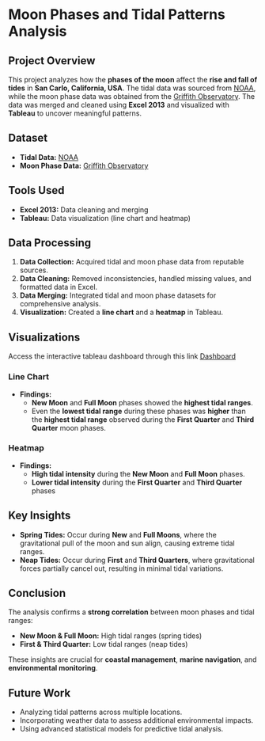 # Moon Phases and Tidal Patterns Analysis

## Project Overview
This project analyzes how the **phases of the moon** affect the **rise and fall of tides** in **San Carlo, California, USA**. The tidal data was sourced from [NOAA](https://www.noaa.gov/), while the moon phase data was obtained from the [Griffith Observatory](https://griffithobservatory.org/). The data was merged and cleaned using **Excel 2013** and visualized with **Tableau** to uncover meaningful patterns.

## Dataset
- **Tidal Data:** [NOAA](https://www.noaa.gov/)
- **Moon Phase Data:** [Griffith Observatory](https://griffithobservatory.org/)

## Tools Used
- **Excel 2013:** Data cleaning and merging
- **Tableau:** Data visualization (line chart and heatmap)

## Data Processing
1. **Data Collection:** Acquired tidal and moon phase data from reputable sources.
2. **Data Cleaning:** Removed inconsistencies, handled missing values, and formatted data in Excel.
3. **Data Merging:** Integrated tidal and moon phase datasets for comprehensive analysis.
4. **Visualization:** Created a **line chart** and a **heatmap** in Tableau.

## Visualizations
Access the interactive tableau dashboard through this link [Dashboard](https://public.tableau.com/app/profile/shola.danner/viz/MoonPhaseandTidePattern/Dashboard1)

### Line Chart
- **Findings:**  
  - **New Moon** and **Full Moon** phases showed the **highest tidal ranges**.
  - Even the **lowest tidal range** during these phases was **higher** than the **highest tidal range** observed during the **First Quarter** and **Third Quarter** moon phases.

### Heatmap
- **Findings:**  
  - **High tidal intensity** during the **New Moon** and **Full Moon** phases.
  - **Lower tidal intensity** during the **First Quarter** and **Third Quarter** phases

## Key Insights
- **Spring Tides:** Occur during **New** and **Full Moons**, where the gravitational pull of the moon and sun align, causing extreme tidal ranges.
- **Neap Tides:** Occur during **First** and **Third Quarters**, where gravitational forces partially cancel out, resulting in minimal tidal variations.

## Conclusion
The analysis confirms a **strong correlation** between moon phases and tidal ranges:
- **New Moon & Full Moon:** High tidal ranges (spring tides)
- **First & Third Quarter:** Low tidal ranges (neap tides)

These insights are crucial for **coastal management**, **marine navigation**, and **environmental monitoring**.

## Future Work
- Analyzing tidal patterns across multiple locations.
- Incorporating weather data to assess additional environmental impacts.
- Using advanced statistical models for predictive tidal analysis.
